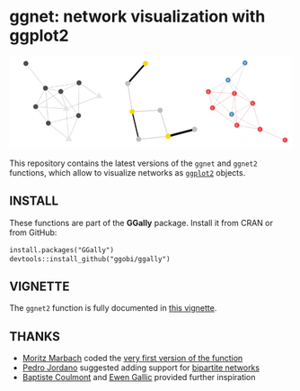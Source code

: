# ggnet: network visualization with ggplot2

![](demo.png)

This repository contains the latest versions of the `ggnet` and `ggnet2` functions, which allow to visualize networks as [`ggplot2`](http://ggplot2.org/) objects.

## INSTALL

These functions are part of the __GGally__ package. Install it from CRAN or from GitHub:

```{r}
install.packages("GGally")
devtools::install_github("ggobi/ggally")
```

## VIGNETTE

The `ggnet2` function is fully documented in [this vignette](https://briatte.github.io/ggnet/).

## THANKS

- [Moritz Marbach](https://github.com/sumtxt) coded the [very first version of the function](http://sumtxt.wordpress.com/2011/07/02/visualizing-networks-with-ggplot2-in-r/)
- [Pedro Jordano](https://github.com/pedroj) suggested adding support for [bipartite networks](https://github.com/pedroj/bipartite_plots)
- [Baptiste Coulmont](http://coulmont.com/index.php?s=d%C3%A9put%C3%A9s) and [Ewen Gallic](http://freakonometrics.blog.free.fr/index.php?post/Twitter-deputes) provided further inspiration
